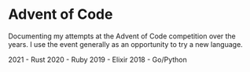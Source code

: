 # Advent of Code

Documenting my attempts at the Advent of Code competition over the years. I use the event generally as an opportunity
to try a new language.

2021 - Rust
2020 - Ruby
2019 - Elixir
2018 - Go/Python
